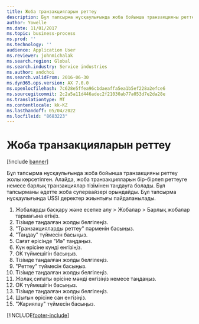 ```yaml
---
title: Жоба транзакцияларын реттеу
description: Бұл тапсырма нұсқаулығында жоба бойынша транзакцияны реттеу жолы көрсетілген.
author: Yowelle
ms.date: 11/01/2017
ms.topic: business-process
ms.prod: ''
ms.technology: ''
audience: Application User
ms.reviewer: johnmichalak
ms.search.region: Global
ms.search.industry: Service industries
ms.author: andchoi
ms.search.validFrom: 2016-06-30
ms.dyn365.ops.version: AX 7.0.0
ms.openlocfilehash: 7c628e5ffea96cbdaeaffa5ea1b5ef228a2efce6
ms.sourcegitcommit: 2c2a5a11d446adec2f21030ab77a053d7e2da28e
ms.translationtype: MT
ms.contentlocale: kk-KZ
ms.lasthandoff: 05/04/2022
ms.locfileid: "8683223"
---
```

# <a name="adjust-project-transactions"></a>Жоба транзакцияларын реттеу

[!include [banner](../../includes/banner.md)]

Бұл тапсырма нұсқаулығында жоба бойынша транзакцияны реттеу жолы көрсетілген. Алайда, жоба транзакцияларын бір-бірлеп реттеуге немесе барлық транзакциялар тізімінен таңдауға болады. Бұл тапсырманы әдетте жоба супервайзері орындайды. Бұл тапсырма нұсқаулығында USSI деректер жиынтығы пайдаланылады.

1. Жобаларды басқару және есепке алу > Жобалар > Барлық жобалар тармағына өтіңіз. 
2. Тізімде таңдалған жолды белгілеңіз. 
3. "Транзакцияларды реттеу" пәрменін басыңыз. 
4. "Таңдау" түймесін басыңыз. 
5. Сағат өрісінде "Иә" таңдаңыз. 
6. Күн өрісіне күнді енгізіңіз. 
7. OK түймешігін басыңыз. 
8. Тізімде таңдалған жолды белгілеңіз. 
9. "Реттеу" түймесін басыңыз. 
10. Тізімде таңдалған жолды белгілеңіз. 
11. Жолақ сипаты өрісіне мәнді енгізіңіз немесе таңдаңыз. 
12. OK түймешігін басыңыз. 
13. Тізімде таңдалған жолды белгілеңіз. 
14. Шығын өрісіне сан енгізіңіз. 
15. "Жариялау" түймесін басыңыз. 


[!INCLUDE[footer-include](../../includes/footer-banner.md)]